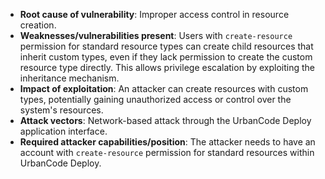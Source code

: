 - **Root cause of vulnerability**: Improper access control in resource creation.
- **Weaknesses/vulnerabilities present**: Users with `create-resource` permission for standard resource types can create child resources that inherit custom types, even if they lack permission to create the custom resource type directly. This allows privilege escalation by exploiting the inheritance mechanism.
- **Impact of exploitation**: An attacker can create resources with custom types, potentially gaining unauthorized access or control over the system's resources.
- **Attack vectors**: Network-based attack through the UrbanCode Deploy application interface.
- **Required attacker capabilities/position**: The attacker needs to have an account with `create-resource` permission for standard resources within UrbanCode Deploy.